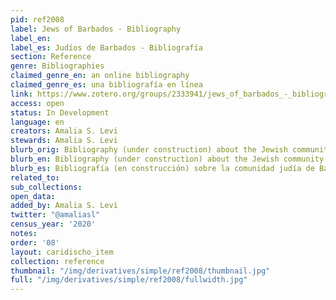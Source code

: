```yaml
---
pid: ref2008
label: Jews of Barbados - Bibliography
label_en:
label_es: Judíos de Barbados - Bibliografía
section: Reference
genre: Bibliographies
claimed_genre_en: an online bibliography
claimed_genre_es: una bibliografía en línea
link: https://www.zotero.org/groups/2333941/jews_of_barbados_-_bibliography
access: open
status: In Development
language: en
creators: Amalia S. Levi
stewards: Amalia S. Levi
blurb_orig: Bibliography (under construction) about the Jewish community of Barbados.
blurb_en: Bibliography (under construction) about the Jewish community of Barbados.
blurb_es: Bibliografía (en construcción) sobre la comunidad judía de Barbados.
related_to:
sub_collections:
open_data:
added_by: Amalia S. Levi
twitter: "@amaliasl"
census_year: '2020'
notes:
order: '08'
layout: caridischo_item
collection: reference
thumbnail: "/img/derivatives/simple/ref2008/thumbnail.jpg"
full: "/img/derivatives/simple/ref2008/fullwidth.jpg"
---
```

